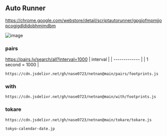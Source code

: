 ## Auto Runner
https://chrome.google.com/webstore/detail/scriptautorunner/gpgjofmpmjjopcogjgdldidobhmjmdbm

![image](https://github.com/user-attachments/assets/e4859159-e410-4ffb-bb78-f19397eb1bfc)


### pairs
https://pairs.lv/search/all?interval=1000
| interval  |
| ------------- |
| 1 second = 1000  |

```
https://cdn.jsdelivr.net/gh/nase0723/netnan@main/pairs/footprints.js
```

### with
```
https://cdn.jsdelivr.net/gh/nase0723/netnan@main/with/footprints.js
```

### tokare
```
https://cdn.jsdelivr.net/gh/nase0723/netnan@main/tokare/tokare.js
```

```
tokyo-calendar-date.jp
```
